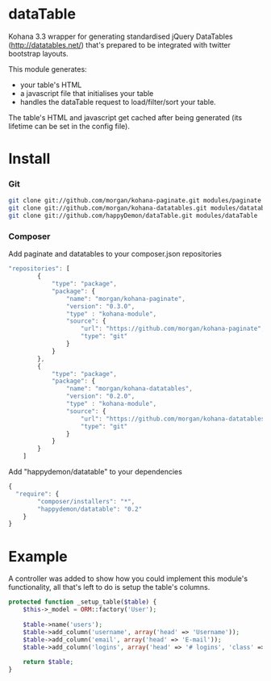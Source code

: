dataTable
=========

Kohana 3.3 wrapper for generating standardised jQuery DataTables (http://datatables.net/) that's prepared to be integrated with twitter bootstrap layouts.

This module generates:
 - your table's HTML
 - a javascript file that initialises your table
 - handles the dataTable request to load/filter/sort your table.

The table's HTML and javascript get cached after being generated (its lifetime can be set in the config file).

Install
=========

### Git
```bash
git clone git://github.com/morgan/kohana-paginate.git modules/paginate
git clone git://github.com/morgan/kohana-datatables.git modules/datatables
git clone git://github.com/happyDemon/dataTable.git modules/dataTable
```

### Composer
Add paginate and datatables to your composer.json repositories
```javascript
"repositories": [
        {
            "type": "package",
            "package": {
                "name": "morgan/kohana-paginate",
                "version": "0.3.0",
                "type" : "kohana-module",
                "source": {
                    "url": "https://github.com/morgan/kohana-paginate",
                    "type": "git"
                }
            }
        },
        {
            "type": "package",
            "package": {
                "name": "morgan/kohana-datatables",
                "version": "0.2.0",
                "type" : "kohana-module",
                "source": {
                    "url": "https://github.com/morgan/kohana-datatables",
                    "type": "git"
                }
            }
        }
    ]
```

Add "happydemon/datatable" to your dependencies
```javascript
{
  "require": {
		"composer/installers": "*",
		"happydemon/datatable": "0.2"
	}
}
```

Example
=========
A controller was added to show how you could implement this module's functionality, all that's left to do is setup the table's columns.

```php
protected function _setup_table($table) {
	$this->_model = ORM::factory('User');
    
	$table->name('users');
    $table->add_column('username', array('head' => 'Username'));
    $table->add_column('email', array('head' => 'E-mail'));
    $table->add_column('logins', array('head' => '# logins', 'class' => 'span1'));
    
    return $table;
}
```
